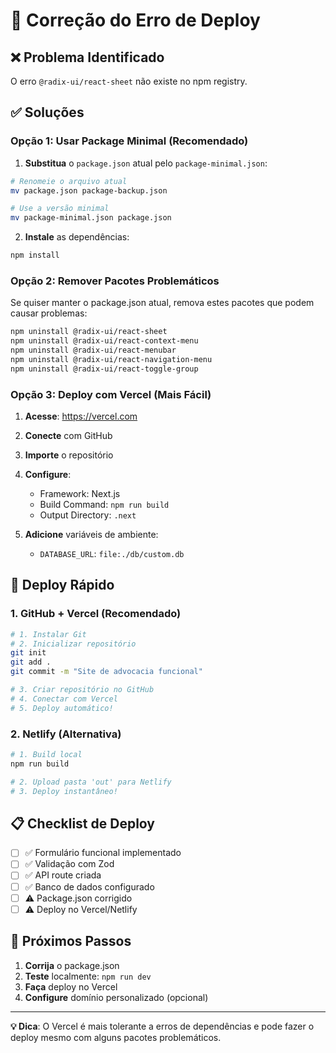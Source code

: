 # 🔧 Correção do Erro de Deploy

## ❌ Problema Identificado
O erro `@radix-ui/react-sheet` não existe no npm registry.

## ✅ Soluções

### **Opção 1: Usar Package Minimal (Recomendado)**

1. **Substitua** o `package.json` atual pelo `package-minimal.json`:
```bash
# Renomeie o arquivo atual
mv package.json package-backup.json

# Use a versão minimal
mv package-minimal.json package.json
```

2. **Instale** as dependências:
```bash
npm install
```

### **Opção 2: Remover Pacotes Problemáticos**

Se quiser manter o package.json atual, remova estes pacotes que podem causar problemas:

```bash
npm uninstall @radix-ui/react-sheet
npm uninstall @radix-ui/react-context-menu
npm uninstall @radix-ui/react-menubar
npm uninstall @radix-ui/react-navigation-menu
npm uninstall @radix-ui/react-toggle-group
```

### **Opção 3: Deploy com Vercel (Mais Fácil)**

1. **Acesse**: https://vercel.com
2. **Conecte** com GitHub
3. **Importe** o repositório
4. **Configure**:
   - Framework: Next.js
   - Build Command: `npm run build`
   - Output Directory: `.next`

5. **Adicione** variáveis de ambiente:
   - `DATABASE_URL`: `file:./db/custom.db`

## 🚀 Deploy Rápido

### **1. GitHub + Vercel (Recomendado)**
```bash
# 1. Instalar Git
# 2. Inicializar repositório
git init
git add .
git commit -m "Site de advocacia funcional"

# 3. Criar repositório no GitHub
# 4. Conectar com Vercel
# 5. Deploy automático!
```

### **2. Netlify (Alternativa)**
```bash
# 1. Build local
npm run build

# 2. Upload pasta 'out' para Netlify
# 3. Deploy instantâneo!
```

## 📋 Checklist de Deploy

- [ ] ✅ Formulário funcional implementado
- [ ] ✅ Validação com Zod
- [ ] ✅ API route criada
- [ ] ✅ Banco de dados configurado
- [ ] ⚠️ Package.json corrigido
- [ ] ⚠️ Deploy no Vercel/Netlify

## 🎯 Próximos Passos

1. **Corrija** o package.json
2. **Teste** localmente: `npm run dev`
3. **Faça** deploy no Vercel
4. **Configure** domínio personalizado (opcional)

---

**💡 Dica**: O Vercel é mais tolerante a erros de dependências e pode fazer o deploy mesmo com alguns pacotes problemáticos.
